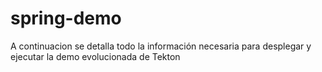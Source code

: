 # spring-demo

A continuacion se detalla todo la información necesaria para desplegar y ejecutar la demo evolucionada de Tekton
